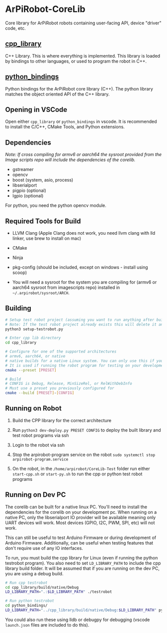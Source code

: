 # ArPiRobot-CoreLib

Core library for ArPiRobot robots containing user-facing API, device "driver" code, etc.


## [cpp_library](cpp_library/)

C++ Library. This is where everything is implemented. This library is loaded by bindings to other languages, or used to program the robot in C++.


## [python_bindings](python_bindings/)

Python bindings for the ArPiRobot core library (C++). The python library matches the object oriented API of the C++ library.


## Opening in VSCode

Open either `cpp_library` or `python_bindings` in vscode. It is recommended to install the C/C++, CMake Tools, and Python extensions.

## Dependencies

*Note: If cross compiling for armv6 or aarch64 the sysroot provided from the Image scripts repo will include the dependencies of the corelib.*

- gstreamer
- opencv
- boost (system, asio, process)
- libserialport
- pigpio (optional)
- lgpio (optional)

For python, you need the python opencv module.

## Required Tools for Build

- LLVM Clang (Apple Clang does not work, you need llvm clang with lld linker, use brew to install on mac)
- CMake
- Ninja
- pkg-config (should be included, except on windows - install using scoop)

- You will need a sysroot for the system you are compiling for (armv6 or aarch64 sysroot from imagescripts repo) installed in `~/.arpirobot/sysroot/ARCH`.

## Building

```sh
# Setup test robot project (assuming you want to run anything after building)
# Note: If the test robot project already exists this will delete it and replace it with the base version
python3 setup-testrobot.py

# Enter cpp lib directory
cd cpp_library

# Configure for one of the supported architectures
# armv6, aarch64, or native
# native builds for a native Linux system. You can only use this if you are building on Linux
# It is used if running the robot program for testing on your development PC (again, Linux only)
cmake --preset [PRESET]

# Build
# CONFIG is Debug, Release, MinSizeRel, or RelWithDebInfo
# Must use a preset you previously configured for
cmake --build [PRESET]-[CONFIG]
```

## Running on Robot

1. Build the CPP library for the correct architecture

2. Run `python3 dev-deploy.py PRESET CONFIG` to deploy the built library and test robot programs via ssh

3. Login to the robot via ssh

4. Stop the arpirobot-program service on the robot `sudo systemctl stop arpirobot-program.service`

5. On the robot, in the `/home/arpirobot/CoreLib-Test` folder run either `start-cpp.sh` or `start-py.sh` to run the cpp or python test robot programs

## Running on Dev PC

The corelib can be built for a native linux PC. You'll need to install the dependencies for the corelib on your development pc. When running on a native PC, only the libserialport IO provider will be available meaning only UART devices will work. Most devices (GPIO, I2C, PWM, SPI, etc) will not work.

This can still be useful to test Arduino Firmware or during development of Arduino Firmware. Additionally, can be useful when testing features that don't require use of any IO interfaces.

To run, you must build the cpp library for Linux (even if running the python testrobot program). You also need to set `LD_LIBRARY_PATH` to include the cpp library build folder. It will be assumed that if you are running on the dev PC, you are using a debug build.

```sh
# Run cpp testrobot
cd cpp_library/build/native/Debug
LD_LIBRARY_PATH=".:$LD_LIBRARY_PATH" ./testrobot

# Run python testrobot
cd python_bindings/
LD_LIBRARY_PATH="../cpp_library/build/native/Debug:$LD_LIBRARY_PATH" python3 testrobot-py/main.py
```

You could also run these using lldb or debugpy for debugging (vscode `launch.json` files are included to do this).
